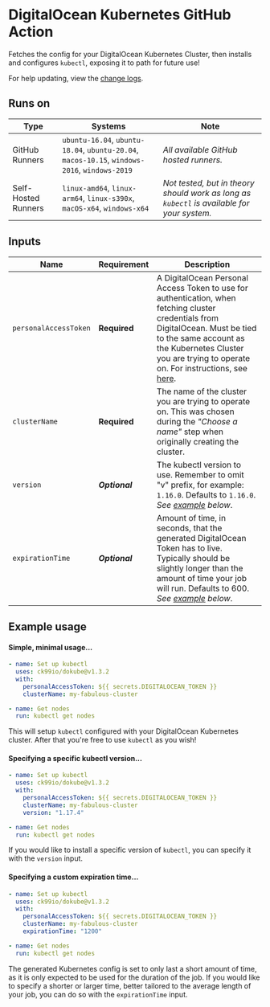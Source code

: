 # DigitalOcean Kubernetes GitHub Action

Fetches the config for your DigitalOcean Kubernetes Cluster, then installs and configures `kubectl`, exposing it to path for future use!

For help updating, view the [change logs](https://github.com/ck99io/dokube/releases).

## Runs on

| Type                | Systems | Note |
| --- | --- | --- |
| GitHub Runners      | `ubuntu-16.04`, `ubuntu-18.04`, `ubuntu-20.04`, `macos-10.15`, `windows-2016`, `windows-2019` | _All available GitHub hosted runners._ |
| Self-Hosted Runners | `linux-amd64`, `linux-arm64`, `linux-s390x`, `macOS-x64`, `windows-x64` | _Not tested, but in theory should work as long as `kubectl` is available for your system._ |

## Inputs

| Name                  | Requirement       | Description |
| --------------------- | ----------------- | ------------|
| `personalAccessToken` | **Required**      | A DigitalOcean Personal Access Token to use for authentication, when fetching cluster credentials from DigitalOcean. Must be tied to the same account as the Kubernetes Cluster you are trying to operate on. For instructions, see [here](https://www.digitalocean.com/docs/api/create-personal-access-token/).
| `clusterName`         | **Required**      | The name of the cluster you are trying to operate on. This was chosen during the _"Choose a name"_ step when originally creating the cluster.
| `version`             | ***Optional***    | The kubectl version to use. Remember to omit "v" prefix, for example: `1.16.0`. Defaults to `1.16.0`. _See [example](#specifying-a-specific-kubectl-version) below_.
| `expirationTime`      | ***Optional***    | Amount of time, in seconds, that the generated DigitalOcean Token has to live. Typically should be slightly longer than the amount of time your job will run. Defaults to 600. _See [example](#specifying-a-custom-expiration-time) below_.

## Example usage

#### Simple, minimal usage...

```yaml
- name: Set up kubectl
  uses: ck99io/dokube@v1.3.2
  with:
    personalAccessToken: ${{ secrets.DIGITALOCEAN_TOKEN }}
    clusterName: my-fabulous-cluster

- name: Get nodes
  run: kubectl get nodes
```

This will setup `kubectl` configured with your DigitalOcean Kubernetes cluster. After that you're free to use `kubectl` as you wish!

#### Specifying a specific kubectl version...

```yaml
- name: Set up kubectl
  uses: ck99io/dokube@v1.3.2
  with:
    personalAccessToken: ${{ secrets.DIGITALOCEAN_TOKEN }}
    clusterName: my-fabulous-cluster
    version: "1.17.4"

- name: Get nodes
  run: kubectl get nodes
```

If you would like to install a specific version of `kubectl`, you can specify it with the `version` input.

#### Specifying a custom expiration time...

```yaml
- name: Set up kubectl
  uses: ck99io/dokube@v1.3.2
  with:
    personalAccessToken: ${{ secrets.DIGITALOCEAN_TOKEN }}
    clusterName: my-fabulous-cluster
    expirationTime: "1200"

- name: Get nodes
  run: kubectl get nodes
```

The generated Kubernetes config is set to only last a short amount of time, as it is only expected to be used for the duration of the job. If you would like to specify a shorter or larger time, better tailored to the average length of your job, you can do so with the `expirationTime` input.
